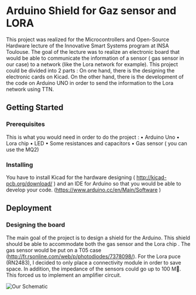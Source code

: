 # Arduino Shield for Gaz sensor and LORA
This project was realized for the Microcontrollers and Open-Source Hardware lecture of the Innovative Smart Systems program at INSA Toulouse. The goal of the lecture was to realize an electronic  board that would be able to communicate the information of a sensor ( gas sensor in our case) to a network (like the Lora network for example). 
	This project could be divided into 2 parts : On one hand, there  is the designing the electronic cards on Kicad. On the other hand, there is the development of the code on Arduino UNO in order to send the information to the Lora network using TTN.
## Getting Started
### Prerequisites
This is what you would need in order to do the project :
•	Arduino Uno
•	Lora chip
•	LED
•	Some resistances  and capacitors
•	Gas sensor ( you can use the MQ2)

### Installing
You have to install Kicad for the hardware designing ( http://kicad-pcb.org/download/ ) and an IDE for Arduino so that you would be able to develop your code. (https://www.arduino.cc/en/Main/Software )

## Deployment
### Designing the board
The main goal of the project is to design a shield for the Arduino. This shield should be able to accommodate both the gas sensor and the Lora chip . The gas sensor would be put on a T05 case (http://fr.rsonline.com/web/p/photodiodes/7378098/). For the Lora puce (RN2483), I decided to only place a connectivity module in order to save space.  In addition, the impedance of the sensors could go up to 100 M. This forced us to implement an amplifier circuit. 

![Our Schematic](./Users/lenovo/Desktop/GasSensor_schematic.PNG)

